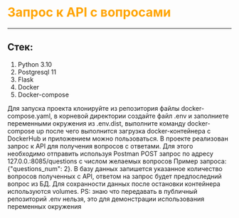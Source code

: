 # <span style="color: orange;">Запрос к API с вопросами</span>

---

## Стек:

1. Python 3.10
2. Postgresql 11
3. Flask
4. Docker
5. Docker-compose

Для запуска проекта клонируйте из репозитория файлы docker-compose.yaml, в корневой директории создайте файл .env 
и заполниете переменными окружения из .env.dist, выполните команду docker-compose up после чего выполнится загрузка 
docker-контейнера с DockerHub и приложением можно пользоваться.
В проекте реализован запрос к API для получения вопросов с ответами. Для этого необходимо отправить используя Postman
POST запрос по адресу 127.0.0.:8085/questions с числом желаемых вопросов Пример запроса:
{"questions_num": 2}.  В базу данных запишется указанное количество вопросов полученных с API, ответом на запрос
будет предпоследний вопрос из БД. Для сохранности данных после остановки контейнера используются volumes.
PS: знаю что передавать в публичный репозиторий .env нельзя, это для демонстрации использования переменных окружения